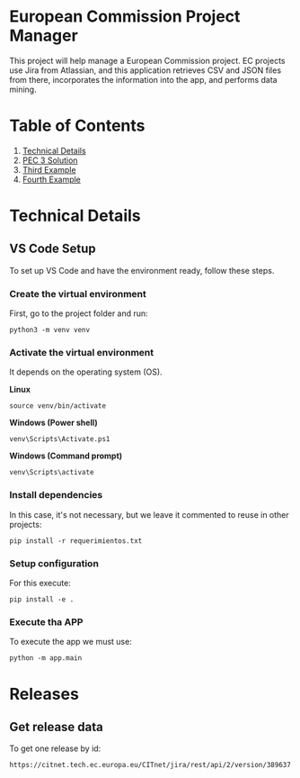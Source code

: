 # European Commission Project Manager

This project will help manage a European Commission project. EC projects use Jira from Atlassian, and this application retrieves CSV and JSON files from there, incorporates the information into the app, and performs data mining.

# Table of Contents

1. [Technical Details](#technical-details)
2. [PEC 3 Solution](#pec-3-solution)
3. [Third Example](#third-example)
4. [Fourth Example](#fourth-examplehttpwwwfourthexamplecom)

# Technical Details

## VS Code Setup

To set up VS Code and have the environment ready, follow these steps.

### Create the virtual environment

First, go to the project folder and run:

``` 
python3 -m venv venv
```

### Activate the virtual environment

It depends on the operating system (OS).

__Linux__

```
source venv/bin/activate
```

__Windows (Power shell)__

```
venv\Scripts\Activate.ps1
```

__Windows (Command prompt)__

```
venv\Scripts\activate
```

### Install dependencies

In this case, it's not necessary, but we leave it commented to reuse in other projects:

```
pip install -r requerimientos.txt
```

### Setup configuration

For this execute:

```
pip install -e .
```

### Execute tha APP

To execute the app we must use:

```
python -m app.main
```

# Releases

## Get release data

To get one release by id:

```
https://citnet.tech.ec.europa.eu/CITnet/jira/rest/api/2/version/389637
```
